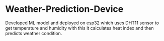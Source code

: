 # Weather-Prediction-Device
Developed ML model and deployed on esp32 which uses DHT11 sensor to get temperature and humidity with this it calculates heat index and then predicts weather condition.
